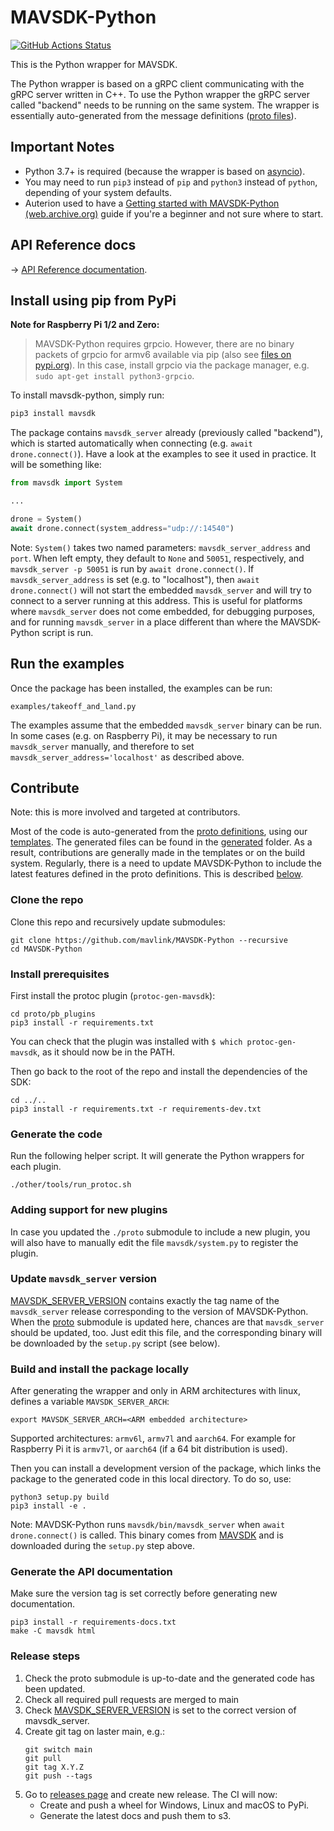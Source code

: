 # MAVSDK-Python

[![GitHub Actions Status](https://github.com/mavlink/MAVSDK-Python/workflows/Check%20and%20PyPi%20Upload/badge.svg?branch=main)](https://github.com/mavlink/MAVSDK-Python/actions/workflows/main.yml?query=branch%3Amain)

This is the Python wrapper for MAVSDK.

The Python wrapper is based on a gRPC client communicating with the gRPC server written in C++. To use the Python wrapper the gRPC server called "backend" needs to be running on the same system. The wrapper is essentially auto-generated from the message definitions ([proto files](https://github.com/mavlink/MAVSDK-Proto)).


## Important Notes

- Python 3.7+ is required (because the wrapper is based on [asyncio](https://docs.python.org/3.7/library/asyncio.html)).
- You may need to run `pip3` instead of `pip` and `python3` instead of `python`, depending of your system defaults.
- Auterion used to have a [Getting started with MAVSDK-Python (web.archive.org)](https://web.archive.org/web/20201211155626/https://auterion.com/getting-started-with-mavsdk-python/) guide if you're a beginner and not sure where to start.

## API Reference docs

-> [API Reference documentation](http://mavsdk-python-docs.s3-website.eu-central-1.amazonaws.com/).

## Install using pip from PyPi

**Note for Raspberry Pi 1/2 and Zero:**

> MAVSDK-Python requires grpcio. However, there are no binary packets of grpcio for armv6 available via pip (also see [files on pypi.org](https://pypi.org/project/grpcio/#files)).
> In this case, install grpcio via the package manager, e.g. `sudo apt-get install python3-grpcio`.


To install mavsdk-python, simply run:

```sh
pip3 install mavsdk
```

The package contains `mavsdk_server` already (previously called "backend"), which is started automatically when connecting (e.g. `await drone.connect()`). Have a look at the examples to see it used in practice. It will be something like:

```python
from mavsdk import System

...

drone = System()
await drone.connect(system_address="udp://:14540")
```

Note: `System()` takes two named parameters: `mavsdk_server_address` and `port`. When left empty, they default to `None` and `50051`, respectively, and `mavsdk_server -p 50051` is run by `await drone.connect()`. If `mavsdk_server_address` is set (e.g. to "localhost"), then `await drone.connect()` will not start the embedded `mavsdk_server` and will try to connect to a server running at this address. This is useful for platforms where `mavsdk_server` does not come embedded, for debugging purposes, and for running `mavsdk_server` in a place different than where the MAVSDK-Python script is run.

## Run the examples

Once the package has been installed, the examples can be run:

```
examples/takeoff_and_land.py
```

The examples assume that the embedded `mavsdk_server` binary can be run. In some cases (e.g. on Raspberry Pi), it may be necessary to run `mavsdk_server` manually, and therefore to set `mavsdk_server_address='localhost'` as described above.

## Contribute

Note: this is more involved and targeted at contributors.

Most of the code is auto-generated from the [proto definitions](https://github.com/mavlink/mavsdk-proto), using our [templates](./other/templates). The generated files can be found in the [generated](./mavsdk/generated) folder. As a result, contributions are generally made in the templates or on the build system. Regularly, there is a need to update MAVSDK-Python to include the latest features defined in the proto definitions. This is described [below](#generate-the-code).

### Clone the repo

Clone this repo and recursively update submodules:

```
git clone https://github.com/mavlink/MAVSDK-Python --recursive
cd MAVSDK-Python
```

### Install prerequisites

First install the protoc plugin (`protoc-gen-mavsdk`):

```
cd proto/pb_plugins
pip3 install -r requirements.txt
```

You can check that the plugin was installed with `$ which protoc-gen-mavsdk`, as it should now be in the PATH.

Then go back to the root of the repo and install the dependencies of the SDK:

```
cd ../..
pip3 install -r requirements.txt -r requirements-dev.txt
```

### Generate the code

Run the following helper script. It will generate the Python wrappers for each plugin.

```
./other/tools/run_protoc.sh
```

### Adding support for new plugins

In case you updated the `./proto` submodule to include a new plugin, you will also have to manually edit the file `mavsdk/system.py` to register the plugin.

### Update `mavsdk_server` version

[MAVSDK_SERVER_VERSION](./MAVSDK_SERVER_VERSION) contains exactly the tag name of the `mavsdk_server` release corresponding to the version of MAVSDK-Python. When the [proto](./proto) submodule is updated here, chances are that `mavsdk_server` should be updated, too. Just edit this file, and the corresponding binary will be downloaded by the `setup.py` script (see below).

### Build and install the package locally

After generating the wrapper and only in ARM architectures with linux, defines a variable `MAVSDK_SERVER_ARCH`:
```
export MAVSDK_SERVER_ARCH=<ARM embedded architecture>
```
Supported architectures: `armv6l`, `armv7l` and `aarch64`. For example for Raspberry Pi it is `armv7l`, or `aarch64` (if a 64 bit distribution is used).

Then you can install a development version of the package, which links the package to the generated code in this local directory. To do so, use:
```
python3 setup.py build
pip3 install -e .
```

Note: MAVDSK-Python runs `mavsdk/bin/mavsdk_server` when `await drone.connect()` is called. This binary comes from [MAVSDK](https://github.com/mavlink/MAVSDK/releases) and is downloaded during the `setup.py` step above.


### Generate the API documentation

Make sure the version tag is set correctly before generating new documentation.

```
pip3 install -r requirements-docs.txt
make -C mavsdk html
```


### Release steps

1. Check the proto submodule is up-to-date and the generated code has been updated.
2. Check all required pull requests are merged to main
3. Check [MAVSDK_SERVER_VERSION](MAVSDK_SERVER_VERSION) is set to the correct version of mavsdk_server.
4. Create git tag on laster main, e.g.:
   ```
   git switch main
   git pull
   git tag X.Y.Z
   git push --tags
   ```
5. Go to [releases page](https://github.com/mavlink/MAVSDK-Python/releases) and create new release.
   The CI will now:
   - Create and push a wheel for Windows, Linux and macOS to PyPi.
   - Generate the latest docs and push them to s3.
